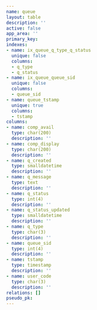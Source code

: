 ```yaml
---
name: queue
layout: table
description: ''
active: false
app_area: ''
primary_key: 
indexes:
- name: ix_queue_q_type_q_status
  unique: false
  columns:
  - q_type
  - q_status
- name: ix_queue_queue_sid
  unique: false
  columns:
  - queue_sid
- name: queue_tstamp
  unique: true
  columns:
  - tstamp
columns:
- name: comp_avail
  type: char(200)
  description: ''
- name: comp_display
  type: char(200)
  description: ''
- name: q_created
  type: smalldatetime
  description: ''
- name: q_message
  type: text
  description: ''
- name: q_status
  type: int(4)
  description: ''
- name: q_status_updated
  type: smalldatetime
  description: ''
- name: q_type
  type: char(3)
  description: ''
- name: queue_sid
  type: int(4)
  description: ''
- name: tstamp
  type: timestamp
  description: ''
- name: user_code
  type: char(3)
  description: ''
relations: []
pseudo_pk: 
---
```


